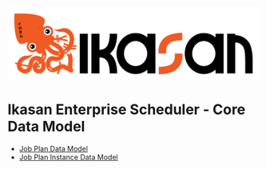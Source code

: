 ![IKASAN](../../../../developer/docs/quickstart-images/Ikasan-title-transparent.png)

# Ikasan Enterprise Scheduler - Core Data Model
- [Job Plan Data Model](./job-plan-data-model.md)
- [Job Plan Instance Data Model](./job-plan-instance-data-model.md)
